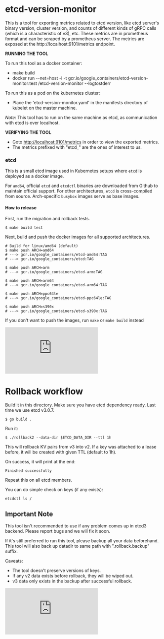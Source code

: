 # etcd-version-monitor

This is a tool for exporting metrics related to etcd version, like etcd
server's binary version, cluster version, and counts of different kinds of
gRPC calls (which is a characteristic of v3), etc. These metrics are in
prometheus format and can be scraped by a prometheus server.
The metrics are exposed at the http://localhost:9101/metrics endpoint.

**RUNNING THE TOOL**

To run this tool as a docker container:
- make build
- docker run --net=host -i -t gcr.io/google_containers/etcd-version-monitor:test /etcd-version-monitor --logtostderr

To run this as a pod on the kubernetes cluster:
- Place the 'etcd-version-monitor.yaml' in the manifests directory of
  kubelet on the master machine.

*Note*: This tool has to run on the same machine as etcd, as communication
with etcd is over localhost.

**VERIFYING THE TOOL**

- Goto [http://localhost:9101/metrics](http://localhost:9101/metrics) in order to view the exported metrics.
- The metrics prefixed with "etcd_" are the ones of interest to us.
### etcd

This is a small etcd image used in Kubernetes setups where `etcd` is deployed as a docker image.

For `amd64`, official `etcd` and `etcdctl` binaries are downloaded from Github to maintain official support.
For other architectures, `etcd` is cross-compiled from source. Arch-specific `busybox` images serve as base images.

#### How to release

First, run the migration and rollback tests.

```console
$ make build test
```

Next, build and push the docker images for all supported architectures.

```console
# Build for linux/amd64 (default)
$ make push ARCH=amd64
# ---> gcr.io/google_containers/etcd-amd64:TAG
# ---> gcr.io/google_containers/etcd:TAG

$ make push ARCH=arm
# ---> gcr.io/google_containers/etcd-arm:TAG

$ make push ARCH=arm64
# ---> gcr.io/google_containers/etcd-arm64:TAG

$ make push ARCH=ppc64le
# ---> gcr.io/google_containers/etcd-ppc64le:TAG

$ make push ARCH=s390x
# ---> gcr.io/google_containers/etcd-s390x:TAG
```

If you don't want to push the images, run `make` or `make build` instead


[![Analytics](https://kubernetes-site.appspot.com/UA-36037335-10/GitHub/cluster/images/etcd/README.md?pixel)]()
# Rollback workflow

Build it in this directory.
Make sure you have etcd dependency ready. Last time we use etcd v3.0.7.
```
$ go build .
```


Run it:
```
$ ./rollback2 --data-dir $ETCD_DATA_DIR --ttl 1h
```

This will rollback KV pairs from v3 into v2.
If a key was attached to a lease before, it will be created with given TTL (default to 1h).

On success, it will print at the end:
```
Finished successfully
```

Repeat this on all etcd members.

You can do simple check on keys (if any exists):
```
etcdctl ls /
```

Important Note
------

This tool isn't recommended to use if any problem comes up in etcd3 backend.
Please report bugs and we will fix it soon.

If it's still preferred to run this tool, please backup all your data beforehand.
This tool will also back up datadir to same path with ".rollback.backup" suffix.

Caveats:
- The tool doesn't preserve versions of keys.
- If any v2 data exists before rollback, they will be wiped out.
- v3 data only exists in the backup after successful rollback.


[![Analytics](https://kubernetes-site.appspot.com/UA-36037335-10/GitHub/cluster/images/etcd/rollback/README.md?pixel)]()